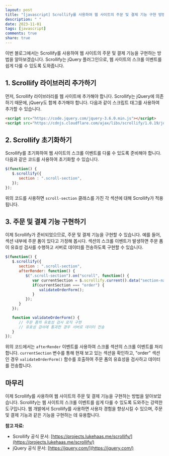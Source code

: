 ```yaml
---
layout: post
title: "[javascript] Scrollify를 사용하여 웹 사이트의 주문 및 결제 기능 구현 방법"
description: " "
date: 2023-11-01
tags: [javascript]
comments: true
share: true
---
```


이번 블로그에서는 Scrollify를 사용하여 웹 사이트의 주문 및 결제 기능을 구현하는 방법을 알아보겠습니다. Scrollify는 jQuery 플러그인으로, 웹 사이트의 스크롤 이벤트를 쉽게 다룰 수 있도록 도와줍니다. 

## 1. Scrollify 라이브러리 추가하기

먼저, Scrollify 라이브러리를 웹 사이트에 추가해야 합니다. Scrollify는 jQuery에 의존하기 때문에, jQuery도 함께 추가해야 합니다. 다음과 같이 스크립트 태그를 사용하여 추가할 수 있습니다.

```html
<script src="https://code.jquery.com/jquery-3.6.0.min.js"></script>
<script src="https://cdnjs.cloudflare.com/ajax/libs/scrollify/1.0.19/jquery.scrollify.min.js"></script>
```

## 2. Scrollify 초기화하기

Scrollify를 초기화하여 웹 사이트의 스크롤 이벤트를 다룰 수 있도록 준비해야 합니다. 다음과 같은 코드를 사용하여 초기화할 수 있습니다.

```javascript
$(function() {
   $.scrollify({
      section : ".scroll-section",
   });
});
```

위의 코드를 사용하면 `scroll-section` 클래스를 가진 각 섹션에 대해 Scrollify가 적용됩니다.

## 3. 주문 및 결제 기능 구현하기

이제 Scrollify가 준비되었으므로, 주문 및 결제 기능을 구현할 수 있습니다. 예를 들어, 섹션 내부에 주문 폼이 있다고 가정해 봅시다. 섹션의 스크롤 이벤트가 발생하면 주문 폼이 유효성 검사를 수행하고 서버로 데이터를 전송하도록 구현할 수 있습니다.

```javascript
$(function() {
   $.scrollify({
      section : ".scroll-section",
      afterRender: function() {
         $(".scroll-section").on("scroll", function() {
            var currentSection = $.scrollify.current().data("section-name");
            if(currentSection === "order") {
               validateOrderForm();
            }
         });
      }
   });

   function validateOrderForm() {
      // 주문 폼의 유효성 검사 로직 구현
      // 유효성 검사에 통과한 경우 서버로 데이터 전송
   }
});
```

위의 코드에서는 `afterRender` 이벤트를 사용하여 스크롤 섹션의 스크롤 이벤트를 처리합니다. `currentSection` 변수를 통해 현재 보고 있는 섹션을 확인하고, "order" 섹션인 경우 `validateOrderForm()` 함수를 호출하여 주문 폼의 유효성을 검사하고 데이터를 전송합니다.

## 마무리

이제 Scrollify를 사용하여 웹 사이트의 주문 및 결제 기능을 구현하는 방법을 알아보았습니다. Scrollify는 웹 사이트의 스크롤 이벤트를 쉽게 다룰 수 있도록 도와주는 강력한 도구입니다. 웹 개발에서 Scrollify를 사용하면 사용자 경험을 향상시킬 수 있으며, 주문 및 결제 기능과 같은 기능을 구현하는 데 유용합니다.

**참고 자료:**
- Scrollify 공식 문서: [https://projects.lukehaas.me/scrollify/](https://projects.lukehaas.me/scrollify/)
- jQuery 공식 문서: [https://jquery.com/](https://jquery.com/)